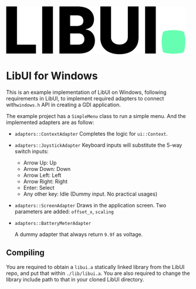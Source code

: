 ![libui_logo_trim](libui_logo_trim.png)

# LibUI for Windows

This is an example implementation of LibUI on Windows, following requirements in LibUI, to implement required adapters to connect  with`windows.h` API in creating a GDI application.

The example project has a `SimpleMenu` class to run a simple menu. And the implemented adapters are as follow:

- `adapters::ContextAdapter`
  Completes the logic for `ui::Context`.

- `adapters::JoystickAdapter`
  Keyboard inputs will substitute the 5-way switch inputs:

  - Arrow Up: Up
  - Arrow Down: Down
  - Arrow Left: Left
  - Arrow Right: Right
  - Enter: Select
  - Any other key: Idle (Dummy input. No practical usages)

- `adapters::ScreenAdapter`
  Draws in the application screen. Two parameters are added: `offset_x`, `scaling`

- `adapters::BatteryMeterAdapter`

  A dummy adapter that always return `9.9f` as voltage.

## Compiling

You are required to obtain a `libui.a` statically linked library from the LibUI repo, and put that within `./lib/libui.a`. You are also required to change the library include path to that in your cloned LibUI directory.